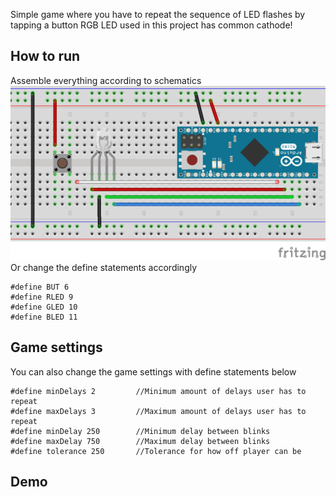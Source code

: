 Simple game where you have to repeat the sequence of LED flashes by tapping a button
RGB LED used in this project has common cathode!
## How to run
Assemble everything according to schematics 
![Schematics](schematics/schematic.png)
Or change the define statements accordingly
```
#define BUT 6
#define RLED 9
#define GLED 10
#define BLED 11
```
## Game settings
You can also change the game settings with define statements below
```
#define minDelays 2         //Minimum amount of delays user has to repeat
#define maxDelays 3         //Maximum amount of delays user has to repeat
#define minDelay 250        //Minimum delay between blinks
#define maxDelay 750        //Maximum delay between blinks
#define tolerance 250       //Tolerance for how off player can be
```
## Demo
